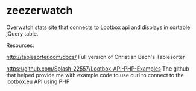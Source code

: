 # zeezerwatch
Overwatch stats site that connects to Lootbox api and displays in sortable jQuery table.


Resources:

http://tablesorter.com/docs/ Full version of Christian Bach's Tablesorter

https://github.com/Splash-22557/Lootbox-API-PHP-Examples  The github that helped provide me with example code to use curl to connect to the lootbox.eu API using PHP
